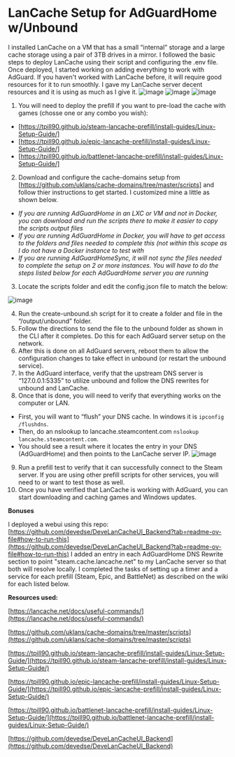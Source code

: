 # **LanCache Setup for AdGuardHome w/Unbound**

I installed LanCache on a VM that has a small “internal” storage and a large cache storage using a pair of 3TB drives in a mirror. I followed the basic steps to deploy LanCache using their script and configuring the .env file. Once deployed, I started working on adding everything to work with AdGuard. If you haven't worked with LanCache before, it will require good resources for it to run smoothly. I gave my LanCache server decent resources and it is using as much as I give it.
![image](https://github.com/user-attachments/assets/bd0487ff-5e1b-4351-a6c1-9dbfa6d806bb)
![image](https://github.com/user-attachments/assets/df755e0c-afe8-4a38-8f7c-182a78e27ac5)
![image](https://github.com/user-attachments/assets/4ca38af1-7582-44f1-818f-f38673b4691a)

1. You will need to deploy the prefill if you want to pre-load the cache with games (chosse one or any combo you wish):
  - [https://tpill90.github.io/steam-lancache-prefill/install-guides/Linux-Setup-Guide/]
  - [https://tpill90.github.io/epic-lancache-prefill/install-guides/Linux-Setup-Guide/]
  - [https://tpill90.github.io/battlenet-lancache-prefill/install-guides/Linux-Setup-Guide/]
2. Download and configure the cache-domains setup from [https://github.com/uklans/cache-domains/tree/master/scripts] and follow thier instructions to get started. I customized mine a little as shown below.
  - *If you are running AdGuardHome in an LXC or VM and not in Docker, you can download and run the scripts there to make it easier to copy the scripts output files*
  - *If you are running AdGuardHome in Docker, you will have to get access to the folders and files needed to complete this (not within this scope as I do not have a Docker instance to test with*
  - *If you are running AdGuardHomeSync, it will not sync the files needed to complete the setup on 2 or more instances. You will have to do the steps listed below for each AdGuardHome server you are running*
3. Locate the scripts folder and edit the config.json file to match the below:

![image](https://github.com/user-attachments/assets/1e40ac9b-cd64-4198-87ab-d12eb6fb4b3c)

4. Run the create-unbound.sh script for it to create a folder and file in the “/output/unbound” folder.
5. Follow the directions to send the file to the unbound folder as shown in the CLI after it completes. Do this for each AdGuard server setup on the network.
6. After this is done on all AdGuard servers, reboot them to allow the configuration changes to take effect in unbound (or restart the unbound service).
7. In the AdGuard interface, verify that the upstream DNS server is “127.0.0.1:5335” to utilize unbound and follow the DNS rewrites for unbound and LanCache.
8. Once that is done, you will need to verify that everything works on the computer or LAN.
  - First, you will want to “flush” your DNS cache. In windows it is `ipconfig /flushdns`.
  - Then, do an nslookup to lancache.steamcontent.com `nslookup lancache.steamcontent.com`.
  - You should see a result where it locates the entry in your DNS (AdGuardHome) and then points to the LanCache server IP.
    ![image](https://github.com/user-attachments/assets/0ccbeb5b-3fba-4ccc-a00a-3f96132218c7)


9. Run a prefill test to verify that it can successfully connect to the Steam server. If you are using other prefill scripts for other services, you will need to or want to test those as well.
10. Once you have verified that LanCache is working with AdGuard, you can start downloading and caching games and Windows updates.



**Bonuses**

I deployed a webui using this repo: [https://github.com/devedse/DeveLanCacheUI_Backend?tab=readme-ov-file#how-to-run-this](https://github.com/devedse/DeveLanCacheUI_Backend?tab=readme-ov-file#how-to-run-this)
I added an entry in each AdGuardHome DNS Rewrite section to point "steam.cache.lancache.net" to my LanCache server so that both will resolve locally.
I completed the tasks of setting up a timer and a service for each prefill (Steam, Epic, and BattleNet) as described on the wiki for each listed below.



**Resources used:**

[https://lancache.net/docs/useful-commands/](https://lancache.net/docs/useful-commands/)

[https://github.com/uklans/cache-domains/tree/master/scripts](https://github.com/uklans/cache-domains/tree/master/scripts)

[https://tpill90.github.io/steam-lancache-prefill/install-guides/Linux-Setup-Guide/](https://tpill90.github.io/steam-lancache-prefill/install-guides/Linux-Setup-Guide/)

[https://tpill90.github.io/epic-lancache-prefill/install-guides/Linux-Setup-Guide/](https://tpill90.github.io/epic-lancache-prefill/install-guides/Linux-Setup-Guide/)

[https://tpill90.github.io/battlenet-lancache-prefill/install-guides/Linux-Setup-Guide/](https://tpill90.github.io/battlenet-lancache-prefill/install-guides/Linux-Setup-Guide/)

[https://github.com/devedse/DeveLanCacheUI_Backend](https://github.com/devedse/DeveLanCacheUI_Backend)
